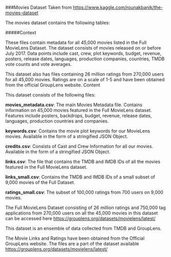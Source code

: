 ###Movies Dataset
Taken from https://www.kaggle.com/rounakbanik/the-movies-dataset

The movies dataset contains the following tables:

#####Context

These files contain metadata for all 45,000 movies listed in the Full MovieLens Dataset. The dataset consists of movies released on or before July 2017. Data points include cast, crew, plot keywords, budget, revenue, posters, release dates, languages, production companies, countries, TMDB vote counts and vote averages.

This dataset also has files containing 26 million ratings from 270,000 users for all 45,000 movies. Ratings are on a scale of 1-5 and have been obtained from the official GroupLens website.
Content

This dataset consists of the following files:

**movies_metadata.csv**: The main Movies Metadata file. Contains information on 45,000 movies featured in the Full MovieLens dataset. Features include posters, backdrops, budget, revenue, release dates, languages, production countries and companies.

**keywords.csv**: Contains the movie plot keywords for our MovieLens movies. Available in the form of a stringified JSON Object.

**credits.csv**: Consists of Cast and Crew Information for all our movies. Available in the form of a stringified JSON Object.

**links.csv**: The file that contains the TMDB and IMDB IDs of all the movies featured in the Full MovieLens dataset.

**links_small.csv**: Contains the TMDB and IMDB IDs of a small subset of 9,000 movies of the Full Dataset.

**ratings_small.csv**: The subset of 100,000 ratings from 700 users on 9,000 movies.


The Full MovieLens Dataset consisting of 26 million ratings and 750,000 tag applications from 270,000 users on all the 45,000 movies in this dataset can be accessed here
https://grouplens.org/datasets/movielens/latest/ 

This dataset is an ensemble of data collected from TMDB and GroupLens.

The Movie Links and Ratings have been obtained from the Official GroupLens website. The files are a part of the dataset
 available https://grouplens.org/datasets/movielens/latest/

